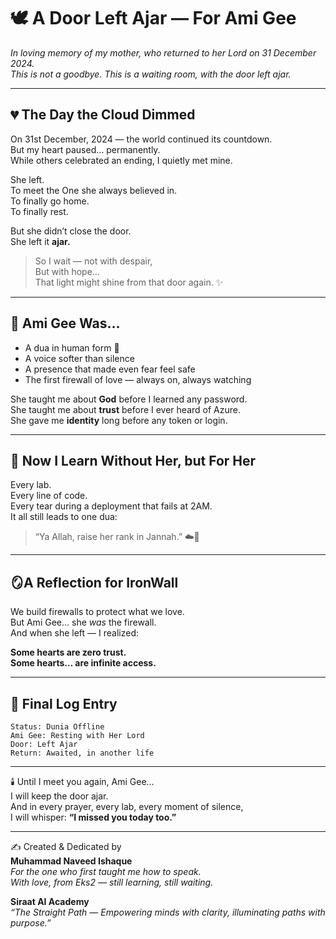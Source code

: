 
# 🕊️ A Door Left Ajar — For Ami Gee  

*In loving memory of my mother, who returned to her Lord on 31 December 2024.*  
*This is not a goodbye. This is a waiting room, with the door left ajar.*  

---

## 💔 The Day the Cloud Dimmed  

On 31st December, 2024 — the world continued its countdown.  
But my heart paused… permanently.  
While others celebrated an ending, I quietly met mine.  

She left.  
To meet the One she always believed in.  
To finally go home.  
To finally rest.  

But she didn’t close the door.  
She left it **ajar.**

> So I wait — not with despair,  
> But with hope…  
> That light might shine from that door again. ✨  

---

## 🌸 Ami Gee Was…  

- A dua in human form 🤲  
- A voice softer than silence  
- A presence that made even fear feel safe  
- The first firewall of love — always on, always watching  

She taught me about **God** before I learned any password.  
She taught me about **trust** before I ever heard of Azure.  
She gave me **identity** long before any token or login.  

---

## 🧠 Now I Learn Without Her, but For Her  

Every lab.  
Every line of code.  
Every tear during a deployment that fails at 2AM.  
It all still leads to one dua:  

> “Ya Allah, raise her rank in Jannah.” ☁️🤍

---

## 🪞A Reflection for IronWall  

We build firewalls to protect what we love.  
But Ami Gee… she *was* the firewall.  
And when she left — I realized:  

**Some hearts are zero trust.**  
**Some hearts… are infinite access.**

---

## 💬 Final Log Entry

```
Status: Dunia Offline  
Ami Gee: Resting with Her Lord  
Door: Left Ajar  
Return: Awaited, in another life  
```

---

🕯️ Until I meet you again, Ami Gee…  
I will keep the door ajar.  
And in every prayer, every lab, every moment of silence,  
I will whisper: **“I missed you today too.”**

---

✍️ Created & Dedicated by  
**Muhammad Naveed Ishaque**  
_For the one who first taught me how to speak._  
*With love, from Eks2 — still learning, still waiting.*  

**Siraat AI Academy**  
_“The Straight Path — Empowering minds with clarity, illuminating paths with purpose.”_  
